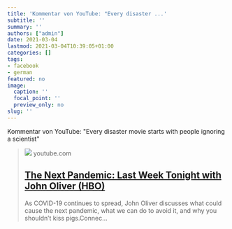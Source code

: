 ```yaml
---
title: 'Kommentar von YouTube: "Every disaster ...'
subtitle: ''
summary: ''
authors: ["admin"]
date: 2021-03-04
lastmod: 2021-03-04T10:39:05+01:00
categories: []
tags:
- facebook
- german
featured: no
image:
  caption: ''
  focal_point: ''
  preview_only: no
slug: ''
---
```

Kommentar von YouTube:
"Every disaster movie starts with people ignoring a scientist"
> [![](https://i.ytimg.com/vi/_v-U3K1sw9U/maxresdefault.jpg)](https://www.youtube.com/watch?v=_v-U3K1sw9U)
> youtube.com
> ## [The Next Pandemic: Last Week Tonight with John Oliver (HBO)](https://www.youtube.com/watch?v=_v-U3K1sw9U)
>
>As COVID-19 continues to spread, John Oliver discusses what could cause the next pandemic, what we can do to avoid it, and why you shouldn’t kiss pigs.Connec...


